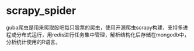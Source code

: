 scrapy_spider
=============
guba爬虫是用来爬取股吧每只股票的爬虫，使用开源爬虫scrapy构建，支持多进程或分布式运行，用redis进行任务集中管理，解析结构化后存储在mongodb中，分析统计使用的R语言。
